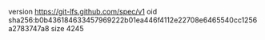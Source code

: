 version https://git-lfs.github.com/spec/v1
oid sha256:b0b436184633457969222b01ea446f4112e22708e6465540cc1256a2783747a8
size 4245
